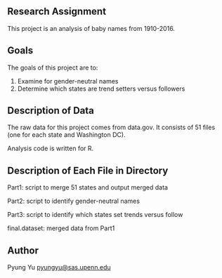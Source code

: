 Research Assignment
---------------------
This project is an analysis of baby names from 1910-2016.

Goals
------------------------
The goals of this project are to:
1) Examine for gender-neutral names
2) Determine which states are trend setters versus followers

Description of Data
-----------------------
The raw data for this project comes from data.gov. It consists of 51 files (one for each state and Washington DC). 

Analysis code is written for R.

Description of Each File in Directory
--------------------------------
Part1: script to merge 51 states and output merged data

Part2: script to identify gender-neutral names

Part3: script to identify which states set trends versus follow

final.dataset: merged data from Part1

Author
----------------------
Pyung Yu    <pyungyu@sas.upenn.edu>
